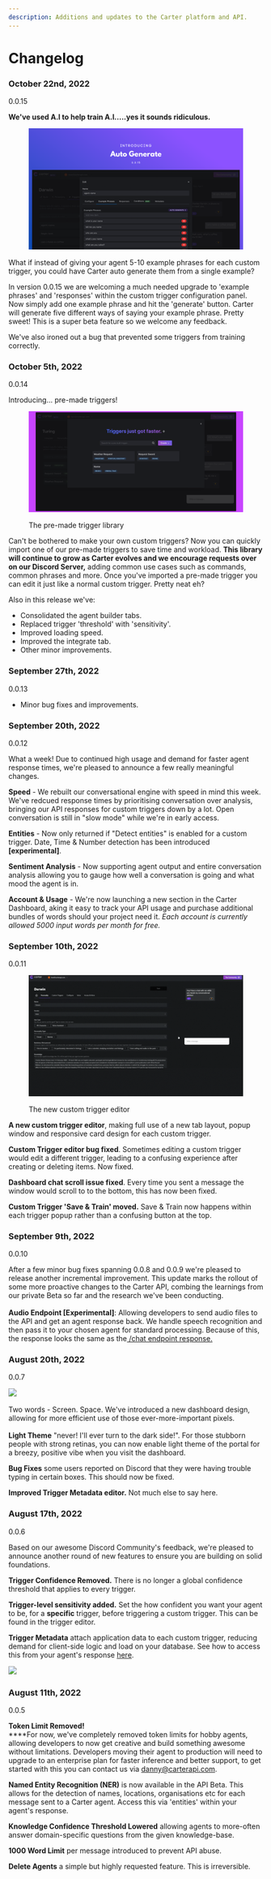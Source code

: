```yaml
---
description: Additions and updates to the Carter platform and API.
---
```


# Changelog

### October 22nd, 2022

0.0.15

**We've used A.I to help train A.I.....yes it sounds ridiculous.**&#x20;

<figure><img src=".gitbook/assets/CONVERSATIONAL AI.png" alt=""><figcaption></figcaption></figure>

What if instead of giving your agent 5-10 example phrases for each custom trigger, you could have Carter auto generate them from a single example?&#x20;

In version 0.0.15 we are welcoming a much needed upgrade to 'example phrases' and 'responses' within the custom trigger configuration panel. Now simply add one example phrase and hit the 'generate' button. Carter will generate five different ways of saying your example phrase. Pretty sweet! This is a super beta feature so we welcome any feedback.&#x20;

We've also ironed out a bug that prevented some triggers from training correctly.

### October 5th, 2022

0.0.14

Introducing... pre-made triggers!

<figure><img src=".gitbook/assets/screely-1664982232803.png" alt=""><figcaption><p>The pre-made trigger library</p></figcaption></figure>

Can't be bothered to make your own custom triggers? Now you can quickly import one of our pre-made triggers to save time and workload. **This library will continue to grow as Carter evolves and we encourage requests over on our Discord Server,** adding common use cases such as commands, common phrases and more. Once you've imported a pre-made trigger you can edit it just like a normal custom trigger. Pretty neat eh?

Also in this release we've:

* Consolidated the agent builder tabs.
* Replaced trigger 'threshold' with 'sensitivity'.
* Improved loading speed.
* Improved the integrate tab.
* Other minor improvements.

### September 27th, 2022

0.0.13&#x20;

* Minor bug fixes and improvements.

### September 20th, 2022

0.0.12

What a week! Due to continued high usage and demand for faster agent response times, we're pleased to announce a few really meaningful changes.

**Speed** - We rebuilt our conversational engine with speed in mind this week. We've redcued response times by prioritising conversation over analysis, bringing our API responses for custom triggers down by a lot. Open conversation is still in "slow mode" while we're in early access.

**Entities** - Now only returned if "Detect entities" is enabled for a custom trigger. Date, Time & Number detection has been introduced **\[experimental]**.

**Sentiment Analysis** - Now supporting agent output and entire conversation analysis allowing you to gauge how well a conversation is going and what mood the agent is in.

**Account & Usage** - We're now launching a new section in the Carter Dashboard, aking it easy to track your API usage and purchase additional bundles of words should your project need it. _Each account is currently allowed 5000 input words per month for free._

### September 10th, 2022

0.0.11

<figure><img src=".gitbook/assets/Untitled design (1).gif" alt=""><figcaption><p>The new custom trigger editor</p></figcaption></figure>

**A new custom trigger editor**, making full use of a new tab layout, popup window and responsive card design for each custom trigger.&#x20;

**Custom Trigger editor bug fixed**. Sometimes editing a custom trigger would edit a different trigger, leading to a confusing experience after creating or deleting items. Now fixed.

**Dashboard chat scroll issue fixed**. Every time you sent a message the window would scroll to to the bottom, this has now been fixed.

**Custom Trigger 'Save & Train' moved.** Save & Train now happens within each trigger popup rather than a confusing button at the top.&#x20;

### September 9th, 2022

0.0.10

After a few minor bug fixes spanning 0.0.8 and 0.0.9 we're pleased to release another incremental improvement. This update marks the rollout of some more proactive changes to the Carter API, combing the learnings from our private Beta so far and the research we've been conducting. \
\
**Audio Endpoint \[Experimental]**: Allowing developers to send audio files to the API and get an agent response back. We handle speech recognition and then pass it to your chosen agent for standard processing. Because of this, the response looks the same as the[ /chat endpoint response.](carter-api/api-response.md)

### **August 20th, 2022**

0.0.7

![](<.gitbook/assets/meet lari. (1).png>)

Two words - Screen. Space. We've introduced a new dashboard design, allowing for more efficient use of those ever-more-important pixels. \
\
**Light Theme** "never! I'll ever turn to the dark side!". For those stubborn people with strong retinas, you can now enable light theme of the portal for a breezy, positive vibe when you visit the dashboard.

**Bug Fixes** some users reported on Discord that they were having trouble typing in certain boxes. This should now be fixed.

**Improved Trigger Metadata editor.** Not much else to say here.&#x20;

### **August 17th, 2022**

0.0.6

Based on our awesome Discord Community's feedback, we're pleased to announce another round of new features to ensure you are building on solid foundations.

**Trigger Confidence Removed.** There is no longer a global confidence threshold that applies to every trigger.&#x20;

**Trigger-level sensitivity added.** Set the how confident you want your agent to be, for a **specific** trigger, before triggering a custom trigger. This can be found in the trigger editor.

**Trigger Metadata** attach application data to each custom trigger, reducing demand for client-side logic and load on your database. See how to access this from your agent's response [here](carter-api/api-response.md).

![](<.gitbook/assets/Screenshot 2022-08-17 at 13.11.17.png>)



### **August 11th, 2022**

0.0.5

**Token Limit Removed!** \
****For now, we've completely removed token limits for hobby agents, allowing developers to now get creative and build something awesome without limitations. Developers moving their agent to production will need to upgrade to an enterprise plan for faster inference and better support, to get started with this you can contact us via danny@carterapi.com.

**Named Entity Recognition (NER)** is now available in the API Beta. This allows for the detection of names, locations, organisations etc for each message sent to a Carter agent. Access this via 'entities' within your agent's response.

**Knowledge Confidence Threshold Lowered** allowing agents to more-often answer domain-specific questions from the given knowledge-base.

**1000 Word Limit** per message introduced to prevent API abuse.

**Delete Agents** a simple but highly requested feature. This is irreversible.
